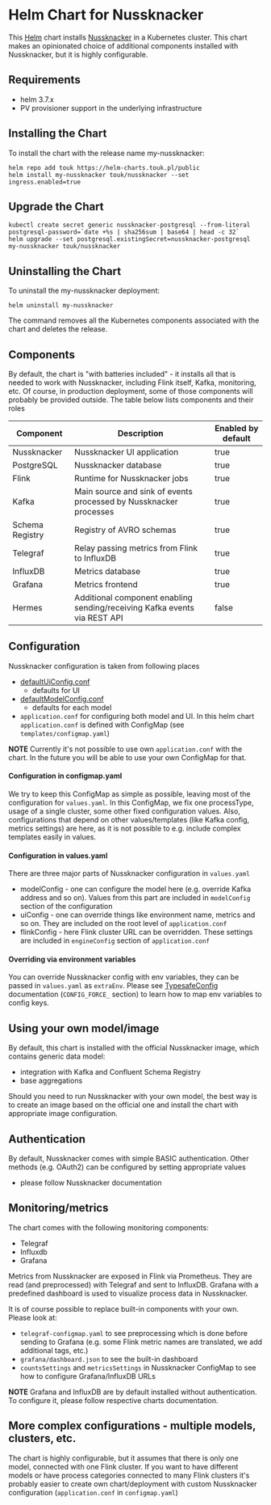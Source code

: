 Helm Chart for Nussknacker
==========================

This [Helm](https://github.com/kubernetes/helm) chart installs [Nussknacker](https://nussknacker.io/)
in a Kubernetes cluster. This chart makes an opinionated choice of additional components installed with Nussknacker, but
it is highly configurable.

Requirements
------------

- helm 3.7.x
- PV provisioner support in the underlying infrastructure

Installing the Chart 
------------
To install the chart with the release name my-nussknacker:
```
helm repo add touk https://helm-charts.touk.pl/public
helm install my-nussknacker touk/nussknacker --set ingress.enabled=true
```

Upgrade the Chart
-------
```
kubectl create secret generic nussknacker-postgresql --from-literal postgresql-password=`date +%s | sha256sum | base64 | head -c 32`
helm upgrade --set postgresql.existingSecret=nussknacker-postgresql my-nussknacker touk/nussknacker
```

Uninstalling the Chart
----------------------
To uninstall the my-nussknacker deployment:
```
helm uninstall my-nussknacker
```
The command removes all the Kubernetes components associated with the chart and deletes the release.

Components
----------
By default, the chart is "with batteries included" - it installs all that is needed to work with Nussknacker, including
Flink itself, Kafka, monitoring, etc. Of course, in production deployment, some of those components will probably be
provided outside. The table below lists components and their roles

| Component       | Description                                                               | Enabled by default |
|-----------------|---------------------------------------------------------------------------|--------------------|
| Nussknacker     | Nussknacker UI application                                                | true               |
| PostgreSQL      | Nussknacker database                                                      | true               |
| Flink           | Runtime for Nussknacker jobs                                              | true               |
| Kafka           | Main source and sink of events processed by Nussknacker processes         | true               |
| Schema Registry | Registry of AVRO schemas                                                  | true               |
| Telegraf        | Relay passing metrics from Flink to InfluxDB                              | true               |
| InfluxDB        | Metrics database                                                          | true               |
| Grafana         | Metrics frontend                                                          | true               |
| Hermes          | Additional component enabling sending/receiving Kafka events via REST API | false              |

Configuration
-------------

Nussknacker configuration is taken from following places

- [defaultUiConfig.conf](https://github.com/TouK/nussknacker/blob/staging/ui/server/src/main/resources/defaultUiConfig.conf)
    - defaults for UI
- [defaultModelConfig.conf](https://github.com/TouK/nussknacker/blob/staging/engine/flink/generic/src/main/resources/defaultModelConfig.conf)
    - defaults for each model
- ```application.conf``` for configuring both model and UI. In this helm chart ```application.conf``` is defined with
  ConfigMap (see ```templates/configmap.yaml```)

**NOTE** Currently it's not possible to use own ```application.conf``` with the chart. In the future you will be able to
use your own ConfigMap for that.

#### Configuration in configmap.yaml

We try to keep this ConfigMap as simple as possible, leaving most of the configuration for ```values.yaml```. In this
ConfigMap, we fix one processType, usage of a single cluster, some other fixed configuration values. Also,
configurations that depend on other values/templates (like Kafka config, metrics settings) are here, as it is not
possible to e.g. include complex templates easily in values.

#### Configuration in values.yaml

There are three major parts of Nussknacker configuration in ```values.yaml```

- modelConfig - one can configure the model here (e.g. override Kafka address and so on). Values from this part are
  included in ```modelConfig``` section of the configuration
- uiConfig - one can override things like environment name, metrics and so on. They are included on the root level
  of ```application.conf```
- flinkConfig - here Flink cluster URL can be overridden. These settings are included in ```engineConfig``` section
  of ```application.conf ```

#### Overriding via environment variables

You can override Nussknacker config with env variables, they can be passed in ```values.yaml```
as ```extraEnv```. Please
see [TypesafeConfig](https://github.com/lightbend/config#optional-system-or-env-variable-overrides)
documentation (```CONFIG_FORCE_``` section) to learn how to map env variables to config keys.


Using your own model/image
---------------------
By default, this chart is installed with the official Nussknacker image, which contains generic data model:

- integration with Kafka and Confluent Schema Registry
- base aggregations

Should you need to run Nussknacker with your own model, the best way is to create an image based on the official one and
install the chart with appropriate image configuration.

Authentication
--------------
By default, Nussknacker comes with simple BASIC authentication. Other methods
(e.g. OAuth2) can be configured by setting appropriate values

- please follow Nussknacker documentation

Monitoring/metrics
----------
The chart comes with the following monitoring components:

- Telegraf
- Influxdb
- Grafana

Metrics from Nussknacker are exposed in Flink via Prometheus. They are read (and preprocessed)
with Telegraf and sent to InfluxDB. Grafana with a predefined dashboard is used to visualize process data in
Nussknacker.

It is of course possible to replace built-in components with your own. Please look at:

- ```telegraf-configmap.yaml``` to see preprocessing which is done before sending to Grafana (e.g. some Flink metric
  names are translated, we add additional tags, etc.)
- ```grafana/dashboard.json``` to see the built-in dashboard
- ```countsSettings``` and ```metricsSettings``` in Nussknacker ConfigMap to see how to configure Grafana/InfluxDB URLs

**NOTE** Grafana and InfluxDB are by default installed without authentication. To configure it, please follow respective
charts documentation.


More complex configurations - multiple models, clusters, etc.
------------------------------------------------------------
The chart is highly configurable, but it assumes that there is only one model, connected with one Flink cluster. If you
want to have different models or have process categories connected to many Flink clusters it's probably easier to create
own chart/deployment with custom Nussknacker configuration (```application.conf``` in ```configmap.yaml```)
